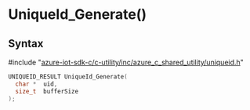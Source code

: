 # UniqueId_Generate()

## Syntax

\#include "[azure-iot-sdk-c/c-utility/inc/azure_c_shared_utility/uniqueid.h](../uniqueid-h.md)"  
```C
UNIQUEID_RESULT UniqueId_Generate(
  char *  uid,
  size_t  bufferSize
);
```

